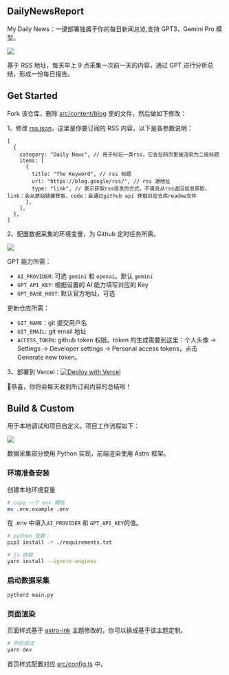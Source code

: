## DailyNewsReport




My Daily News：一键部署独属于你的每日新闻总览,支持 GPT3，Gemini Pro 模型。

![](https://cdn.zhangferry.com/Images/202402212338780.png)

基于 RSS 地址，每天早上 9 点采集一次前一天的内容，通过 GPT 进行分析总结，形成一份每日报告。

## Get Started

Fork 该仓库，删除 [src/content/blog](https://github.com/zhangferry/AIDailyNews/tree/main/src/content/blog) 里的文件，然后做如下修改：

1、修改 [rss.json](https://github.com/zhangferry/AIDailyNews/blob/main/workflow/resources/rss.json)，这里是你要订阅的 RSS 内容，以下是各参数说明：
   ```json5
   [
     {
       category: "Daily News", // 用于标记一类rss，它会在网页里被渲染为二级标题
       items: [
         {
           title: "The Keyword", // rss 标题
           url: "https://blog.google/rss/", // rss 源地址
           type: "link", // 表示获取rss信息的方式，不填会从rss返回信息获取，link：会从原始链接获取，code：会通过github api 获取对应仓库readme文件
         },
       ],
     },
   ]
   ```
2、配置数据采集的环境变量，为 Github 定时任务所需。

   ![](https://cdn.zhangferry.com/Images/202403161224264.png)

   GPT 能力所需：

   - `AI_PROVIDER`: 可选 `gemini` 和 `openai`。默认 `gemini`
   - `GPT_API_KEY`: 根据设置的 AI 能力填写对应的 Key
   - `GPT_BASE_HOST`: 默认官方地址，可选

   更新仓库所需：

   - `GIT_NAME`：git 提交用户名
   - `GIT_EMAIL`: git email 地址
   - `ACCESS_TOKEN`: github token 权限。token 的生成需要到这里：个人头像 -> Settings -> Developer settings -> Personal access tokens，点击 Generate new token。

3、部署到 Vercel：[![Deploy with Vercel](https://vercel.com/button)](https://vercel.com/new/clone?repository-url=https%3A%2F%2Fgithub.com%2Fzhangferry%2FAIDailyNews)

🎉恭喜，你将会每天收到所订阅内容的总结啦！

## Build & Custom

用于本地调试和项目自定义。项目工作流程如下：

![](https://cdn.zhangferry.com/Images/whiteboard_exported_image.png)

数据采集部分使用 Python 实现，前端渲染使用 Astro 框架。

### 环境准备安装

创建本地环境变量

```bash
# copy 一个 env 模版
mv .env.example .env
```

在 .env 中填入`AI_PROVIDER` 和 `GPT_API_KEY`的值。

```bash
# python 依赖：
pip3 install -r ./requirements.txt

# js 依赖
yarn install --ignore-engines
```

### 启动数据采集

```bash
python3 main.py
```

### 页面渲染

页面样式基于 [astro-ink](https://github.com/one-aalam/astro-ink) 主题修改的，你可以换成基于该主题定制。

```bash
# 开启调试
yarn dev
```

首页样式配置对应 [src/config.ts](https://github.com/zhangferry/AIDailyNews/blob/main/src/config.ts) 中。
